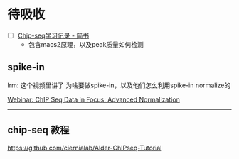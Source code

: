 
# 待吸收

- [ ] [Chip-seq学习记录 - 简书](https://www.jianshu.com/p/90d30df0dcdf)
    - 包含macs2原理，以及peak质量如何检测

## spike-in

lrm: 这个视频里讲了 为啥要做spike-in，以及他们怎么利用spike-in normalize的

[Webinar: ChIP Seq Data in Focus: Advanced Normalization](https://epigenie.com/webinar-bringing-chip-seq-data-into-focus-advanced-normalization-strategies/)


---
## chip-seq 教程

https://github.com/ciernialab/Alder-ChIPseq-Tutorial